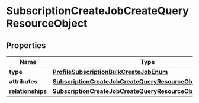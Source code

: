 
# SubscriptionCreateJobCreateQueryResourceObject

## Properties
| Name | Type | Description | Notes |
| ------------ | ------------- | ------------- | ------------- |
| **type** | [**ProfileSubscriptionBulkCreateJobEnum**](ProfileSubscriptionBulkCreateJobEnum.md) |  |  |
| **attributes** | [**SubscriptionCreateJobCreateQueryResourceObjectAttributes**](SubscriptionCreateJobCreateQueryResourceObjectAttributes.md) |  |  |
| **relationships** | [**SubscriptionCreateJobCreateQueryResourceObjectRelationships**](SubscriptionCreateJobCreateQueryResourceObjectRelationships.md) |  |  [optional] |




